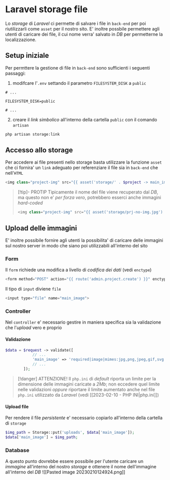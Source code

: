 # Laravel storage file
Lo *storage* di *Laravel* ci permette di salvare i file in `back-end` per poi riutilizzarli come `asset` per il nostro sito. E' inoltre possbile permettere agli utenti di caricare dei file, il cui nome verra' salvato in *DB* per permetterne la localizzazione.

## Setup iniziale
Per permttere la gestione di file in `back-end` sono sufficienti i seguenti passaggi:
1. modifcare l'`.env` settando il parametro `FILESYSTEM_DISK` a `public`
```properties
# ...

FILESYSTEM_DISK=public

# ...
```

2. creare il *link simbolico* all'interno della cartella `public` con il comando `artisan`
```sh
php artisan storage:link
```

## Accesso allo storage
Per accedere ai file presenti nello storage basta utilizzare la funzione `asset` che ci fornira' un `link` adeguato per referenziare il file sia in `back-end` che nell'`HTML`
```php
<img class="project-img" src="{{ asset('storage/' . $project -> main_image) }}" alt="">
```

> [!tip]- PROTIP
> Tipicamente il nome del file viene recuperato dal *DB*, ma questo non e' *per forza vero*, potrebbero esserci anche immagini *hard-coded*
> ```php
> <img class="project-img" src="{{ asset('storage/prj-no-img.jpg') }}" alt="">
> ```

## Upload delle immagini
E' inoltre possibile fornire agli utenti la possibilita' di caricare delle immagini sul nostro server in modo che siano poi utilizzabili all'interno del sito

### Form
Il `form` richiede una modifica a livello di *codifica dei dati* (vedi `enctype`)
```php
<form method="POST" action="{{ route('admin.project.create') }}" enctype="multipart/form-data">
```

Il tipo di `input` diviene `file`
```php
<input type="file" name="main_image">
```

### Controller
Nel `controller` e' necessario gestire in maniera specifica sia la validazione che l'*upload* vero e proprio

#### Validazione
```php
$data = $request -> validate([
            // ...
            'main_image' => 'required|image|mimes:jpg,png,jpeg,gif,svg|max:2048',
            // ...
        ]);
```

> [!danger] ATTENZIONE!
> Il `php.ini` di *default* riporta un limite per la dimensione delle immagini caricate a *2Mb*; non eccedere quel limite nelle validazioni *oppure* riportare il limite aumentato anche nel file `php.ini` utilizzato da *Laravel* (vedi [[2023-02-10 - PHP INI|php.ini]])

#### Upload file
Per rendere il file *persistente* e' necessario copiarlo all'interno della cartella di `storage`
```php
$img_path = Storage::put('uploads', $data['main_image']);
$data['main_image'] = $img_path;
```

### Database
A questo punto dovrebbe essere possibile per l'utente caricare un *immagine* all'interno del nostro *storage* e ottenere il nome dell'immagine all'interno del *DB*
![[Pasted image 20230210124924.png]]

